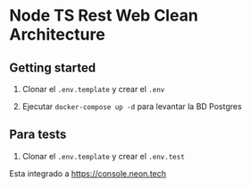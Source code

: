# Node TS Rest Web Clean Architecture

## Getting started

1. Clonar el `.env.template` y crear el `.env`

2. Ejecutar `docker-compose up -d` para levantar la BD Postgres

## Para tests

1. Clonar el `.env.template` y crear el `.env.test`

Esta integrado a https://console.neon.tech